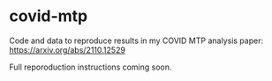 # covid-mtp
Code and data to reproduce results in my COVID MTP analysis paper: https://arxiv.org/abs/2110.12529

Full reporoduction instructions coming soon.

